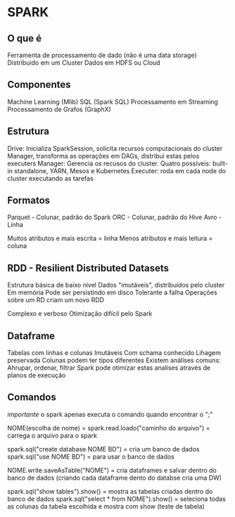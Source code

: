 # SPARK

## O que é
Ferramenta de processamento de dado (não é uma data storage)
Distribuido em um Cluster
Dados em HDFS ou Cloud

## Componentes
Machine Learning (Mlib)
SQL (Spark SQL)
Processamento em Streaming
Processamento de Grafos (GraphX)

## Estrutura
Drive: Inicializa SparkSession, solicita recursos computacionais do cluster Manager, transforma as operações em DAGs, distribui estas pelos executers
Manager: Gerencia os recusos do cluster. Quatro possíveis: built-in standalone, YARN, Mesos e Kubernetes
Executer: roda em cada node do cluster executando as tarefas

## Formatos
Parquet - Colunar, padrão do Spark
ORC - Colunar, padrão do Hive
Avro - Linha

Muitos atributos e mais escrita = linha
Menos atributos e mais leitura = coluna

## RDD - Resilient Distributed Datasets
Estrutura básica de baixo nível
Dados "imutáveis", distribuídos pelo cluster
Em memória
Pode ser persistindo em disco
Tolerante a falha
Operações sobre um RD criam um novo RDD

Complexo e verboso
Otimização difícil pelo Spark

## Dataframe
Tabelas com linhas e colunas
Imutáveis
Com schama conhecido
Lihagem preservada
Colunas podem ter tipos diferentes
Existem análises comuns: Ahrupar, ordenar, filtrar
Spark pode otimizar estas analises através de planos de execução

## Comandos

*importante* o spark apenas executa o comando quando encontrar o ";"

NOME(escolha de nome) = spark.read.loado("caminho do arquivo") = carrega o arquivo para o spark

spark.sql("create database NOME BD") = cria um banco de dados
spark.sql("use NOME BD") = para usar o banco de dados

NOME.write.saveAsTable("NOME") = cria dataframes e salvar dentro do banco de dados (criando cada dataframe dento do databse cria uma DW)

spark.sql("show tables").show() = mostra as tabelas criadas dentro do banco de dados
spark.sql("select * from NOME").show() = seleciona todas as colunas da tabela escolhida e mostra com show (teste de tabela)

